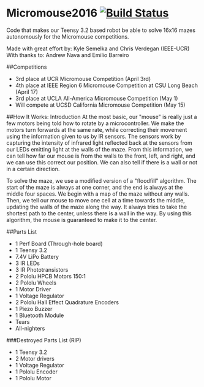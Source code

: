 # Micromouse2016 [![Build Status](https://travis-ci.org/ksemelka/Micromouse2016.svg?branch=master)](https://travis-ci.org/ksemelka/Micromouse2016)
Code that makes our Teensy 3.2 based robot be able to solve 16x16 mazes autonomously for the Micromouse competitions. 

Made with great effort by: Kyle Semelka and Chris Verdegan (IEEE-UCR)  
With thanks to: Andrew Nava and Emilio Barreiro

##Competitions
+ 3rd place at UCR Micromouse Competition (April 3rd)
+ 4th place at IEEE Region 6 Micromouse Competition at CSU Long Beach  (April 17)
+ 3rd place at UCLA All-America Micromouse Competition (May 1)
+ Will compete at UCSD California Micromouse Competition (May 15)
  
##How It Works: Introduction
At the most basic, our "mouse" is really just a few motors being told how to rotate by a microcontroller. We make the motors turn forwards at the same rate, while correcting their movement using the information given to us by IR sensors. The sensors work by capturing the intensity of infrared light reflected back at the sensors from our LEDs emitting light at the walls of the maze. From this information, we can tell how far our mouse is from the walls to the front, left, and right, and we can use this correct our position. We can also tell if there is a wall or not in a certain direction. 

To solve the maze, we use a modified version of a "floodfill" algorithm. The start of the maze is always at one corner, and the end is always at the middle four spaces. We begin with a map of the maze without any walls. Then, we tell our mouse to move one cell at a time towards the middle, updating the walls of the maze along the way. It always tries to take the shortest path to the center, unless there is a wall in the way. By using this algorithm, the mouse is guaranteed to make it to the center.

##Parts List
+ 1 Perf Board (Through-hole board)
+ 1 Teensy 3.2
+ 7.4V LiPo Battery 
+ 3 IR LEDs
+ 3 IR Phototransistors
+ 2 Pololu HPCB Motors 150:1
+ 2 Pololu Wheels
+ 1 Motor Driver
+ 1 Voltage Regulator
+ 2 Pololu Hall Effect Quadrature Encoders
+ 1 Piezo Buzzer
+ 1 Bluetooth Module
+ Tears
+ All-nighters

###Destroyed Parts List (RIP)
+ 1 Teensy 3.2
+ 2 Motor drivers
+ 1 Voltage Regulator
+ 1 Pololu Encoder
+ 1 Pololu Motor
